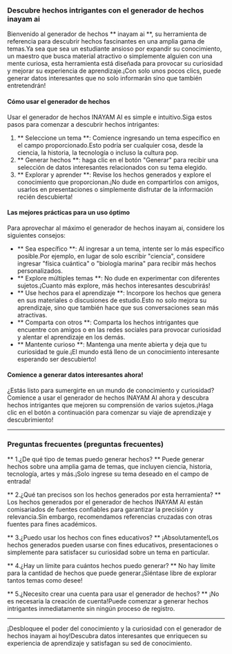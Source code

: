 ### Descubre hechos intrigantes con el generador de hechos inayam ai

Bienvenido al generador de hechos ** inayam ai **, su herramienta de referencia para descubrir hechos fascinantes en una amplia gama de temas.Ya sea que sea un estudiante ansioso por expandir su conocimiento, un maestro que busca material atractivo o simplemente alguien con una mente curiosa, esta herramienta está diseñada para provocar su curiosidad y mejorar su experiencia de aprendizaje.¡Con solo unos pocos clics, puede generar datos interesantes que no solo informarán sino que también entretendrán!

#### Cómo usar el generador de hechos

Usar el generador de hechos INAYAM AI es simple e intuitivo.Siga estos pasos para comenzar a descubrir hechos intrigantes:

1. ** Seleccione un tema **: Comience ingresando un tema específico en el campo proporcionado.Esto podría ser cualquier cosa, desde la ciencia, la historia, la tecnología o incluso la cultura pop.
2. ** Generar hechos **: haga clic en el botón "Generar" para recibir una selección de datos interesantes relacionados con su tema elegido.
3. ** Explorar y aprender **: Revise los hechos generados y explore el conocimiento que proporcionan.¡No dude en compartirlos con amigos, usarlos en presentaciones o simplemente disfrutar de la información recién descubierta!

#### Las mejores prácticas para un uso óptimo

Para aprovechar al máximo el generador de hechos inayam ai, considere los siguientes consejos:

- ** Sea específico **: Al ingresar a un tema, intente ser lo más específico posible.Por ejemplo, en lugar de solo escribir "ciencia", considere ingresar "física cuántica" o "biología marina" para recibir más hechos personalizados.
- ** Explore múltiples temas **: No dude en experimentar con diferentes sujetos.¡Cuanto más explore, más hechos interesantes descubrirás!
- ** Use hechos para el aprendizaje **: Incorpore los hechos que genera en sus materiales o discusiones de estudio.Esto no solo mejora su aprendizaje, sino que también hace que sus conversaciones sean más atractivas.
- ** Comparta con otros **: Comparta los hechos intrigantes que encuentre con amigos o en las redes sociales para provocar curiosidad y alentar el aprendizaje en los demás.
- ** Mantente curioso **: Mantenga una mente abierta y deja que tu curiosidad te guíe.¡El mundo está lleno de un conocimiento interesante esperando ser descubierto!

#### Comience a generar datos interesantes ahora!

¿Estás listo para sumergirte en un mundo de conocimiento y curiosidad?Comience a usar el generador de hechos INAYAM AI ahora y descubra hechos intrigantes que mejoren su comprensión de varios sujetos.¡Haga clic en el botón a continuación para comenzar su viaje de aprendizaje y descubrimiento!

---

### Preguntas frecuentes (preguntas frecuentes)

** 1.¿De qué tipo de temas puedo generar hechos? **
Puede generar hechos sobre una amplia gama de temas, que incluyen ciencia, historia, tecnología, artes y más.¡Solo ingrese su tema deseado en el campo de entrada!

** 2.¿Qué tan precisos son los hechos generados por esta herramienta? **
Los hechos generados por el generador de hechos INAYAM AI están comisariados de fuentes confiables para garantizar la precisión y relevancia.Sin embargo, recomendamos referencias cruzadas con otras fuentes para fines académicos.

** 3.¿Puedo usar los hechos con fines educativos? **
¡Absolutamente!Los hechos generados pueden usarse con fines educativos, presentaciones o simplemente para satisfacer su curiosidad sobre un tema en particular.

** 4.¿Hay un límite para cuántos hechos puedo generar? **
No hay límite para la cantidad de hechos que puede generar.¡Siéntase libre de explorar tantos temas como desee!

** 5.¿Necesito crear una cuenta para usar el generador de hechos? **
¡No es necesaria la creación de cuenta!Puede comenzar a generar hechos intrigantes inmediatamente sin ningún proceso de registro.

---

¡Desbloquee el poder del conocimiento y la curiosidad con el generador de hechos inayam ai hoy!Descubra datos interesantes que enriquecen su experiencia de aprendizaje y satisfagan su sed de conocimiento.